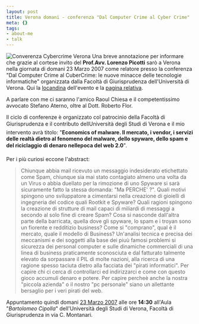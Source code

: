 ```yaml
--- 
layout: post
title: Verona domani - conferenza "Dal Computer Crime al Cyber Crime"
meta: {}
tags: 
- about-me
- talk
---
```

![Converenza Cybercrime Verona](http://fast.mgpf.it/20070322_uni.gif)
Una breve annotazione per informare che grazie al cortese invito del **Prof.Avv. Lorenzo Picotti** sarò a  Verona nella giornata di domani 23 Marzo 2007 come relatore presso la conferenza "Dal Computer Crime al CuberCrime: le nuove minacce delle tecnologie informatiche" organizzata dalla Facoltà di Giurisprudenza dell'Università di Verona.  Qui la [locandina](http://www.giurisprudenza.univr.it/documenti/Iniziativa/dall/dall078015.pdf) dell'evento e la [pagina relativa](http://www.giurisprudenza.univr.it/fol/main?ent=iniziativa&id=1155).  
  
A parlare con me ci saranno l'amico Raoul Chiesa e il competentissimo avvocato Stefano Aterno, oltre al Dott. Roberto Flor.  
  
Il ciclo di conferenze è organizzato col patrocinio della Facoltà di Giurisprudenza e il contributo dellUniversità degli Studi di Verona e il mio intervento avrà titolo: "**Economics of malware. Il mercato, i vendor, i servizi delle realtà dietro al fenomeno del malware, dello spyware, dello spam e del riciclaggio di denaro nellepoca del web 2.0**".  
  
Per i più curiosi eccone l'abstract:  
  
<blockquote>
Chiunque abbia mail ricevuto un messaggio indesiderato etichettato come Spam, chiunque sia mai stato contagiato almeno una volta da un Virus o abbia duellato per la rimozione di uno Spyware si sarà sicuramente fatto la stessa domanda: "Ma PERCHE' ?".  
Quali motivi spingono uno sviluppatore a cimentarsi nella creazione di gioielli di ingegneria del codice quali Rootkit e Spyware? Quali ragioni spingono la creazione di strutture di mail capaci di miliardi di messaggi a secondo al solo fine di creare Spam?  
Cosa si nasconde dall'altra parte della barricata, quella dove gli spyware, lo spam e i troyan sono un fiorente e redditizio business?   Come si "comprano", qual è il mercato, quale il modello di Business?  
Un'analisi tecnica e precisa dei  meccanismi  e dei  soggetti alla base dei piuù famosi problemi si sicurezza dei personal computer e sulle dinamiche commerciali di una linea di business praticamente sconosciuta e dal fatturato talmente elevato da sorpassare il 
PIL di molte nazioni, alla ricerca di una ragione spesso taciuta dietro alla facciata dei "pirati informatici".  
Per capire chi ci cerca di controllarci ed indirizzarci e come con questo gioco accumuli denaro e potere. Per capire percheè anche la nostra "piccola azienda" o il nostro "pc  personale" siano un allettante bersaglio per i veri pirati del web. 
</blockquote>
  
Appuntamento quindi domani [23 Marzo 2007](http://www.giurisprudenza.univr.it/fol/main?ent=iniziativa&id=1155) alle ore **14:30** all'Aula "*Bartolomeo Cipolla*" dell'Università degli Studi di Verona, Facoltà di Giurisprudenza in via C. Montanari.  
   
